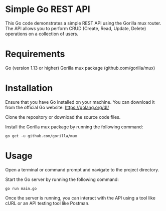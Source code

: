 # Simple Go REST API
This Go code demonstrates a simple REST API using the Gorilla mux router. The API allows you to perform CRUD (Create, Read, Update, Delete) operations on a collection of users.

# Requirements
Go (version 1.13 or higher)
Gorilla mux package (github.com/gorilla/mux)
# Installation
Ensure that you have Go installed on your machine. You can download it from the official Go website: https://golang.org/dl/

Clone the repository or download the source code files.

Install the Gorilla mux package by running the following command:

    go get -u github.com/gorilla/mux
# Usage
Open a terminal or command prompt and navigate to the project directory.

Start the Go server by running the following command:

    go run main.go
Once the server is running, you can interact with the API using a tool like cURL or an API testing tool like Postman.

